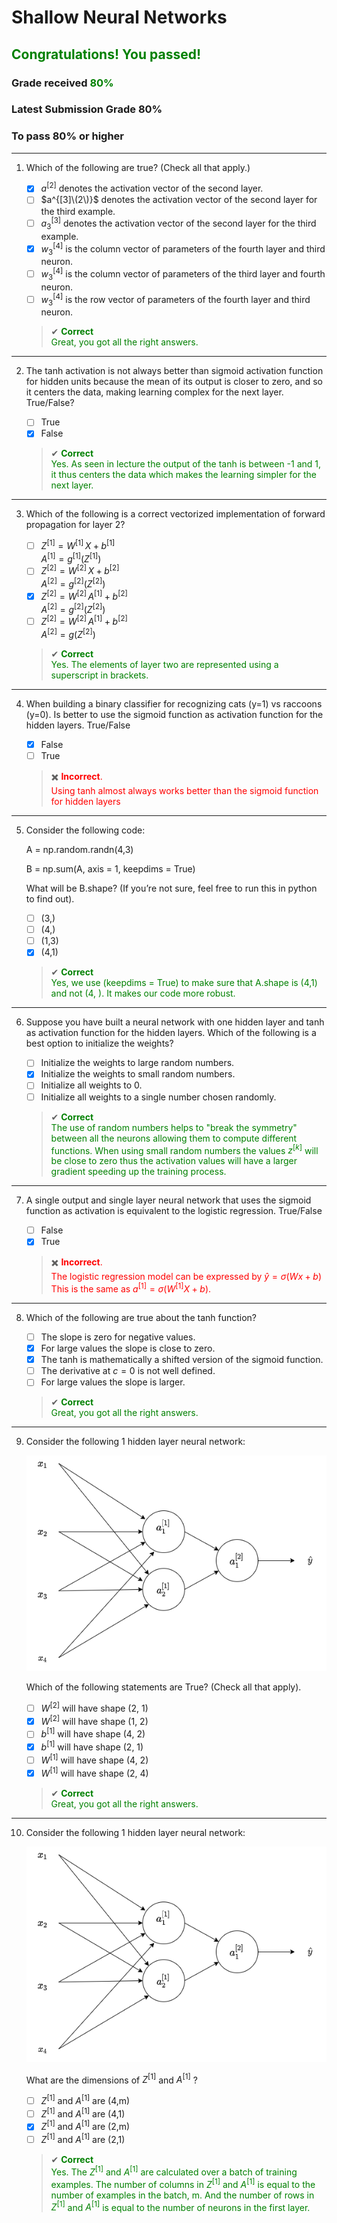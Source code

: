 # **Shallow Neural Networks**

## <span style="color: green;">**Congratulations! You passed!**</span>

### **Grade received** <span style="color: green;">80%</span>

### **Latest Submission Grade** 80%

### **To pass** 80% or higher

---

1. Which of the following are true? (Check all that apply.)

   - [x]  $a^{[2]}$ denotes the activation vector of the second layer.
   - [ ]  $a^{[3]\(2\)}$ denotes the activation vector of the second layer for the third example.
   - [ ]  $a^{[3]}_{3}$ denotes the activation vector of the second layer for the third example.
   - [x]  $w^{[4]}_{3}$ is the column vector of parameters of the fourth layer and third neuron.  
   - [ ]  $w^{[4]}_{3}$ is the column vector of parameters of the third layer and fourth neuron.
   - [ ]  $w^{[4]}_{3}$ is the row vector of parameters of the fourth layer and third neuron.
   > ✔ <spane style="color: green;">**Correct**</br>Great, you got all the right answers.</span>

---

2. The tanh activation is not always better than sigmoid activation function for hidden units because the mean of its output is closer to zero, and so it centers the data, making learning complex for the next layer. True/False?

    - [ ] True
    - [x] False
    > ✔ <spane style="color: green;">**Correct**</br>Yes. As seen in lecture the output of the tanh is between -1 and 1, it thus centers the data which makes the learning simpler for the next layer.</span>

---

3. Which of the following is a correct vectorized implementation of forward propagation for layer 2?

    - [ ] $Z^{[1]} = W^{[1]} \, X + b^{[1]}$</br>$A^{[1]} = g^{[1]}(Z^{[1]})$
    - [ ] $Z^{[2]} = W^{[2]} \, X + b^{[2]}$</br>$A^{[2]} = g^{[2]}(Z^{[2]})$
    - [x] $Z^{[2]} = W^{[2]} \, A^{[1]} + b^{[2]}$</br>$A^{[2]} = g^{[2]}(Z^{[2]})$
    - [ ] $Z^{[2]} = W^{[2]} \, A^{[1]} + b^{[2]}$</br>$A^{[2]} = g(Z^{[2]})$
    > ✔ <spane style="color: green;">**Correct**</br>Yes. The elements of layer two are represented using a superscript in brackets.</span>

---

4. When building a binary classifier for recognizing cats (y=1) vs raccoons (y=0). Is better to use the sigmoid function as activation function for the hidden layers. True/False

    - [x] False
    - [ ] True
    > ✖️ <span style="color: red;">**Incorrect**.</br>Using tanh almost always works better than the sigmoid function for hidden layers</span>

---

5. Consider the following code:

    A = np.random.randn(4,3)

    B = np.sum(A, axis = 1, keepdims = True) 

    What will be B.shape? (If you’re not sure, feel free to run this in python to find out).

    - [ ] (3,)
    - [ ] (4,)
    - [ ] (1,3)
    - [x] (4,1)
    > ✔ <spane style="color: green;">**Correct**</br>Yes, we use (keepdims = True) to make sure that A.shape is (4,1) and not (4, ). It makes our code more robust.</span>

---

6. Suppose you have built a neural network with one hidden layer and tanh as activation function for the hidden layers. Which of the following is a best option to initialize the weights?

    - [ ] Initialize the weights to large random numbers.
    - [x] Initialize the weights to small random numbers.
    - [ ] Initialize all weights to 0.
    - [ ] Initialize all weights to a single number chosen randomly.
    > ✔ <spane style="color: green;">**Correct**</br>The use of random numbers helps to "break the symmetry" between all the neurons allowing them to compute different functions. When using small random numbers the values $z^{[k]}$ will be close to zero thus the activation values will have a larger gradient speeding up the training process.</span>

---

7. A single output and single layer neural network that uses the sigmoid function as activation is equivalent to the logistic regression. True/False

    - [ ] False
    - [x] True

    > ✖️ <span style="color: red;">**Incorrect**.</br>The logistic regression model can be expressed by $\hat{y} = \sigma(Wx+b)$ This is the same as $a^{[1]} = \sigma(W^{[1]}X+b)$.</span>

---

8. Which of the following are true about the tanh function?

    - [ ] The slope is zero for negative values.
    - [x] For large values the slope is close to zero.
    - [x] The tanh is mathematically a shifted version of the sigmoid function.
    - [ ] The derivative at $c = 0$ is not well defined.
    - [ ] For large values the slope is larger.
    > ✔ <spane style="color: green;">**Correct**</br>Great, you got all the right answers.</span>

---

9. Consider the following 1 hidden layer neural network:

    ![q9.png](img/q9.png)

    Which of the following statements are True? (Check all that apply).

   - [ ] $W^{[2]}$ will have shape (2, 1)
   - [x] $W^{[2]}$ will have shape (1, 2)
   - [ ] $b^{[1]}$ will have shape (4, 2)
   - [x] $b^{[1]}$ will have shape (2, 1)
   - [ ] $W^{[1]}$ will have shape (4, 2)
   - [x] $W^{[1]}$ will have shape (2, 4)
    > ✔ <spane style="color: green;">**Correct**</br>Great, you got all the right answers.</span>

---

10. Consider the following 1 hidden layer neural network:

    ![q10.png](img/q10.png)

    What are the dimensions of $Z^{[1]}$ and $A^{[1]}$ ?

    - [ ] $Z^{[1]}$ and $A^{[1]}$ are (4,m)
    - [ ] $Z^{[1]}$ and $A^{[1]}$ are (4,1)
    - [x] $Z^{[1]}$ and $A^{[1]}$ are (2,m)
    - [ ] $Z^{[1]}$ and $A^{[1]}$ are (2,1)
    > ✔ <spane style="color: green;">**Correct**</br>Yes. The $Z^{[1]}$ and $A^{[1]}$ are calculated over a batch of training examples. The number of columns in $Z^{[1]}$ and $A^{[1]}$ is equal to the number of examples in the batch, m. And the number of rows in $Z^{[1]}$ and $A^{[1]}$ is equal to the number of neurons in the first layer.</span>
